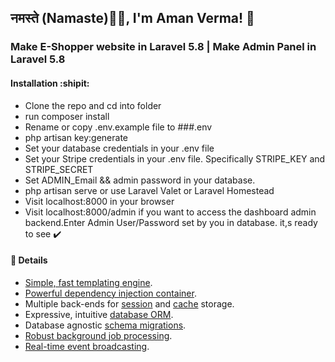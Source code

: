 ## नमस्ते (Namaste)🙏🏻, I'm Aman Verma! :crown:

### Make E-Shopper website in Laravel 5.8 | Make Admin Panel in Laravel 5.8

#### Installation :shipit:

- Clone the repo and cd into folder 
- run composer install 
- Rename or copy .env.example file to ###.env
- php artisan key:generate
- Set your database credentials in your .env file
- Set your Stripe credentials in your .env file. Specifically STRIPE_KEY and STRIPE_SECRET
- Set ADMIN_Email && admin password in your database.
- php artisan serve or use Laravel Valet or Laravel Homestead
- Visit localhost:8000 in your browser
- Visit localhost:8000/admin if you want to access the dashboard admin backend.Enter Admin 
  User/Password set by you in database. it,s ready to see :heavy_check_mark:

#### :link: Details 

* [Simple, fast templating engine](https://laravel.com/docs/7.x/blade).
* [Powerful dependency injection container](https://laravel.com/docs/container).
* Multiple back-ends for [session](https://laravel.com/docs/session) and [cache](https://laravel.com/docs/cache) storage.
* Expressive, intuitive [database ORM](https://laravel.com/docs/eloquent).
* Database agnostic [schema migrations](https://laravel.com/docs/migrations).
* [Robust background job processing](https://laravel.com/docs/queues).
* [Real-time event broadcasting](https://laravel.com/docs/broadcasting).



